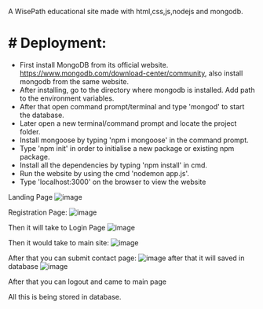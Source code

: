 A WisePath educational site made with html,css,js,nodejs and mongodb.

# # Deployment:

* First install MongoDB from its official website.
	       https://www.mongodb.com/download-center/community, also install mongodb from the same website.
* After installing, go to the directory where mongodb is installed. Add path to the environment variables. 
* After that open command prompt/terminal and type 'mongod' to start the database.
* Later open a new terminal/command prompt and locate the project folder.
* Install mongoose by typing 'npm i mongoose' in the command prompt.
* Type 'npm init' in order to initialise a new package or existing npm package.
* Install all the dependencies by typing 'npm install' in cmd.  
* Run the website by using the cmd 'nodemon app.js'. 
* Type 'localhost:3000' on the browser to view the website

Landing Page
![image](https://github.com/ArshdeepSingh124/Arsh/assets/80159287/9b47e437-a855-4e87-bbb8-4acb68c58716)

Registration Page:
![image](https://github.com/ArshdeepSingh124/Arsh/assets/80159287/dc0fadd0-4e55-4739-ab5a-0cf1916b019e)

Then it will take to Login Page
![image](https://github.com/ArshdeepSingh124/Arsh/assets/80159287/f3c24988-06f1-44e9-ae3d-8cab5332405f)

Then it would take to main site:
![image](https://github.com/ArshdeepSingh124/Arsh/assets/80159287/3c9f65ea-ac8e-4873-80c7-d7b0a8195a6e)

After that you can submit contact page:
![image](https://github.com/ArshdeepSingh124/Arsh/assets/80159287/94350c9e-8e68-42b6-9e07-a2dd9f0261d4)
after that it will saved in database
![image](https://github.com/ArshdeepSingh124/Arsh/assets/80159287/0de8dd9a-de57-4024-9a10-21a7ca33664a)


After that you can logout and came to main page

All this is being stored in database.
